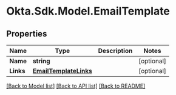 # Okta.Sdk.Model.EmailTemplate
## Properties

Name | Type | Description | Notes
------------ | ------------- | ------------- | -------------
**Name** | **string** |  | [optional] 
**Links** | [**EmailTemplateLinks**](EmailTemplateLinks.md) |  | [optional] 

[[Back to Model list]](../README.md#documentation-for-models) [[Back to API list]](../README.md#documentation-for-api-endpoints) [[Back to README]](../README.md)

